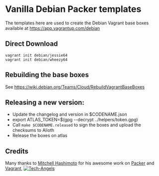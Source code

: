 # Vanilla Debian Packer templates

The templates here are used to create the Debian Vagrant base boxes available at 
https://app.vagrantup.com/debian

## Direct Download

	vagrant init debian/jessie64
	vagrant init debian/wheezy64

## Rebuilding the base boxes
See https://wiki.debian.org/Teams/Cloud/RebuildVagrantBaseBoxes

## Releasing a new version:
* Update the changelog and version in $CODENAME.json
* export ATLAS_TOKEN=$(gpg --decrypt ../helpers/token.gpg)
* Call `make $CODENAME.released` to sign the boxes and upload the checksums to Alioth
* Release the boxes on atlas

## Credits

  Many thanks to [Mitchell Hashimoto](https://github.com/mitchellh/) for his awesome work on [Packer](https://github.com/mitchellh/packer) and [Vagrant](https://github.com/mitchellh/vagrant), [![Tech-Angels](http://media.tumblr.com/tumblr_m5ay3bQiER1qa44ov.png)](http://www.tech-angels.com)

  
